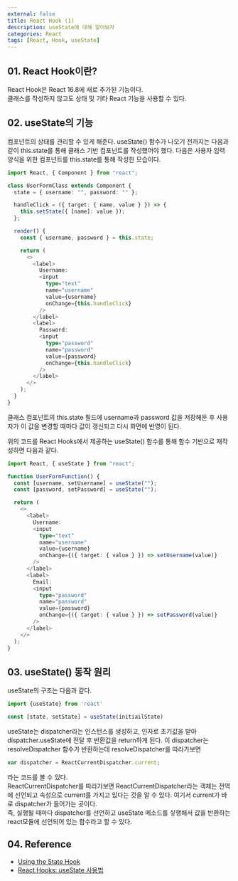 ```yaml
---
external: false
title: React Hook (1)
description: useState에 대해 알아보자
categories: React
tags: [React, Hook, useState]
---
```


## 01. React Hook이란?

React Hook은 React 16.8에 새로 추가된 기능이다.<br>
클래스를 작성하지 않고도 상태 및 기타 React 기능을 사용할 수 있다.

## 02. useState의 기능

컴포넌트의 상태를 관리할 수 있게 해준다.
useState() 함수가 나오기 전까지는 다음과 같이 this.state를 통해 클래스 기반 컴포넌트를 작성했어야 했다.
다음은 사용자 입력 양식을 위한 컴포넌트를 this.state를 통해 작성한 모습이다.

```TypeScript
import React, { Component } from "react";

class UserFormClass extends Component {
  state = { username: "", password: "" };

  handleClick = ({ target: { name, value } }) => {
    this.setState({ [name]: value });
  };

  render() {
    const { username, password } = this.state;

    return (
      <>
        <label>
          Username:
          <input
            type="text"
            name="username"
            value={username}
            onChange={this.handleClick}
          />
        </label>
        <label>
          Password:
          <input
            type="password"
            name="password"
            value={password}
            onChange={this.handleClick}
          />
        </label>
      </>
    );
  }
}
```

클래스 컴포넌트의 this.state 필드에 username과 password 값을 저장해둔 후 사용자가 이 값을 변경할 때마다 값이 갱신되고 다시 화면에 반영이 된다.

위의 코드를 React Hooks에서 제공하는 useState() 함수를 통해 함수 기반으로 재작성하면 다음과 같다.

```TypeScript
import React, { useState } from "react";

function UserFormFunction() {
  const [username, setUsername] = useState("");
  const [password, setPassword] = useState("");

  return (
    <>
      <label>
        Username:
        <input
          type="text"
          name="username"
          value={username}
          onChange={({ target: { value } }) => setUsername(value)}
        />
      </label>
      <label>
        Email:
        <input
          type="password"
          name="password"
          value={password}
          onChange={({ target: { value } }) => setPassword(value)}
        />
      </label>
    </>
  );
}
```

## 03. useState() 동작 원리

useState의 구조는 다음과 같다.

```TypeScript
import {useState} from 'react'

const [state, setState] = useState(initiailState)
```

useState는 dispatcher라는 인스턴스를 생성하고, 인자로 초기값을 받아 dispatcher.useState에 전달 후 반환값을 return하게 된다.
이 dispatcher는 resolveDispatcher 함수가 반환하는데 resolveDispatcher를 따라가보면

```TypeScript
var dispatcher = ReactCurrentDispatcher.current;
```

라는 코드를 볼 수 있다.<br>
ReactCurrentDispatcher를 따라가보면 ReactCurrentDispatcher라는 객체는 전역에 선언되고 속성으로 current를 가지고 있다는 것을 알 수 있다. 여기서 current가 바로 dispatcher가 들어가는 곳이다.
<br>
즉, 실행될 때마다 dispatcher를 선언하고 useState 메소드를 싷행해서 값을 반환하는 react모듈에 선언되어 있는 함수라고 할 수 있다.

## 04. Reference

- [Using the State Hook](https://reactjs.org/docs/hooks-state.html)
- [React Hooks: useState 사용법](https://www.daleseo.com/react-hooks-use-state/)